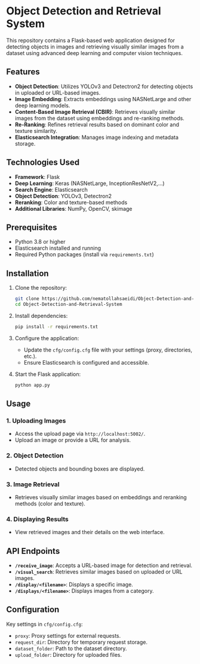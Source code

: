 # Object Detection and Retrieval System

This repository contains a Flask-based web application designed for detecting objects in images and retrieving visually similar images from a dataset using advanced deep learning and computer vision techniques.

## Features

- **Object Detection**: Utilizes YOLOv3 and Detectron2 for detecting objects in uploaded or URL-based images.
- **Image Embedding**: Extracts embeddings using NASNetLarge and other deep learning models.
- **Content-Based Image Retrieval (CBIR)**: Retrieves visually similar images from the dataset using embeddings and re-ranking methods.
- **Re-Ranking**: Refines retrieval results based on dominant color and texture similarity.
- **Elasticsearch Integration**: Manages image indexing and metadata storage.

## Technologies Used

- **Framework**: Flask
- **Deep Learning**: Keras (NASNetLarge, InceptionResNetV2,...)
- **Search Engine**: Elasticsearch
- **Object Detection**: YOLOv3, Detectron2
- **Reranking**: Color and texture-based methods
- **Additional Libraries**: NumPy, OpenCV, skimage

## Prerequisites

- Python 3.8 or higher
- Elasticsearch installed and running
- Required Python packages (install via `requirements.txt`)

## Installation

1. Clone the repository:
   ```bash
   git clone https://github.com/nematollahsaeidi/Object-Detection-and-Retrieval-System.git
   cd Object-Detection-and-Retrieval-System
   ```

2. Install dependencies:
   ```bash
   pip install -r requirements.txt
   ```

3. Configure the application:
   - Update the `cfg/config.cfg` file with your settings (proxy, directories, etc.).
   - Ensure Elasticsearch is configured and accessible.

4. Start the Flask application:
   ```bash
   python app.py
   ```

## Usage

### 1. Uploading Images
- Access the upload page via `http://localhost:5002/`.
- Upload an image or provide a URL for analysis.

### 2. Object Detection
- Detected objects and bounding boxes are displayed.

### 3. Image Retrieval
- Retrieves visually similar images based on embeddings and reranking methods (color and texture).

### 4. Displaying Results
- View retrieved images and their details on the web interface.

## API Endpoints

- **`/receive_image`**: Accepts a URL-based image for detection and retrieval.
- **`/visual_search`**: Retrieves similar images based on uploaded or URL images.
- **`/display/<filename>`**: Displays a specific image.
- **`/displays/<filename>`**: Displays images from a category.

## Configuration

Key settings in `cfg/config.cfg`:
- `proxy`: Proxy settings for external requests.
- `request_dir`: Directory for temporary request storage.
- `dataset_folder`: Path to the dataset directory.
- `upload_folder`: Directory for uploaded files.
